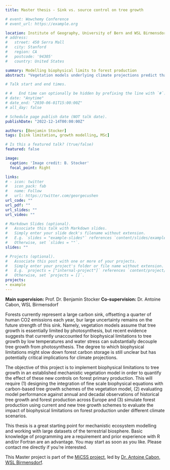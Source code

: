 ```yaml
---
title: Master thesis - Sink vs. source control on tree growth

# event: Wowchemy Conference
# event_url: https://example.org

location: Institute of Geography, University of Bern and WSL Birmensdorf
# address:
#   street: 450 Serra Mall
#   city: Stanford
#   region: CA
#   postcode: '94305'
#   country: United States

summary: Modelling biophysical limits to forest production
abstract: "Vegetation models underlying climate projections predict that forests will offset a large proportion of human CO2 emissions, but these models omit important biophysical controls of tree growth. Based on a mechanistic vegetation model, you will investigate how to implement such biophysical controls and how these might impact carbon fixation by forests in the future."

# Talk start and end times.

# #   End time can optionally be hidden by prefixing the line with `#`.
# date: "Anytime"
# date_end: "2030-06-01T15:00:00Z"
# all_day: false

# Schedule page publish date (NOT talk date).
publishDate: "2022-12-14T00:00:00Z"

authors: [Benjamin Stocker]
tags: [sink limitation, growth modelling, MSc]

# Is this a featured talk? (true/false)
featured: false

image:
  caption: 'Image credit: B. Stocker'
  focal_point: Right

links:
# - icon: twitter
#   icon_pack: fab
#   name: Follow
#   url: https://twitter.com/georgecushen
url_code: ""
url_pdf: ""
url_slides: ""
url_video: ""

# Markdown Slides (optional).
#   Associate this talk with Markdown slides.
#   Simply enter your slide deck's filename without extension.
#   E.g. `slides = "example-slides"` references `content/slides/example-slides.md`.
#   Otherwise, set `slides = ""`.
slides: ""

# Projects (optional).
#   Associate this post with one or more of your projects.
#   Simply enter your project's folder or file name without extension.
#   E.g. `projects = ["internal-project"]` references `content/project/deep-learning/index.md`.
#   Otherwise, set `projects = []`.
projects:
- example
---
```


<!-- {{% callout note %}}
Click on the **Slides** button above to view the built-in slides feature.
{{% /callout %}} -->

**Main supervision:** Prof. Dr. Benjamin Stocker
**Co-supervision:** Dr. Antoine Cabon, WSL Birmensdorf

Forests currently represent a large carbon sink, offsetting a quarter of human CO2 emissions each year, bur large uncertainty remains on the future strength of this sink. Namely, vegetation models assume that tree growth is essentially limited by photosynthesis, but recent evidence suggests that currently unaccounted for biophysical limitations to tree growth by low temperatures and water stress can substantially decouple tree growth from photosynthesis. The degree to which biophysical limitations might slow down forest carbon storage is still unclear but has potentially critical implications for climate projections. 

The objective of this project is to implement biophysical limitations to tree growth in an established mechanistic vegetation model in order to quantify the effect of these new controls on forest primary production. This will require (1) designing the integration of fine scale biophysical equations with carbon-based tree growth schemes of the vegetation model, (2) evaluating model performance against annual and decadal observations of historical tree growth and forest production across Europe and (3) simulate forest production using current and new tree growth schemes to evaluate the impact of biophysical limitations on forest production under different climate scenarios. 

This thesis is a great starting point for mechanistic ecosystem modelling and working with large datasets of the terrestrial biosphere. Basic knowledge of programming are a requirement and prior experience with R and/or Fortran are an advantage. You may start as soon as you like. Please contact me directly if you’re interested.

This Master project is part of the [MiCSS project](https://www.wsl.ch/de/projekte/micss-physiological-drivers-of-tree-growth.html), led by [Dr. Antoine Cabon, WSL Birmensdorf](https://www.wsl.ch/de/mitarbeitende/cabonant.html).
